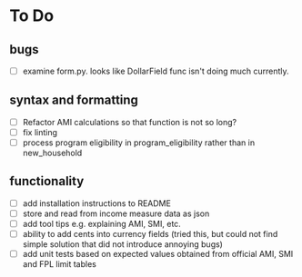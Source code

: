 # To Do
## bugs 
- [ ] examine form.py. looks like DollarField func isn't doing much currently.

## syntax and formatting
- [ ] Refactor AMI calculations so that function is not so long?
- [ ] fix linting
- [ ] process program eligibility in program_eligibility rather than in new_household
## functionality
- [ ] add installation instructions to README
- [ ] store and read from income measure data as json
- [ ] add tool tips e.g. explaining AMI, SMI, etc.
- [ ] ability to add cents into currency fields (tried this, but could not find simple solution that did not introduce annoying bugs)
- [ ] add unit tests based on expected values obtained from official AMI, SMI and FPL limit tables